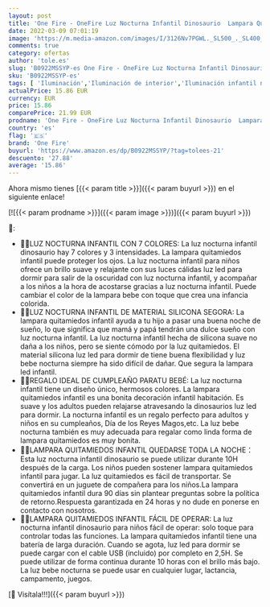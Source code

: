 ```yaml
---
layout: post
title: 'One Fire - OneFire Luz Nocturna Infantil Dinosaurio  Lampara Quitamiedos Infantil para Ninos  Portátil Luz Led para Dormir  Recargable Luz Quitamiedos Luz Bebe Nocturna Lampara Bebe Lampara Infantil con 7 Color'
date: 2022-03-09 07:01:19
image: 'https://m.media-amazon.com/images/I/3126Nv7PGWL._SL500_._SL400_.jpg'
comments: true
category: ofertas
author: 'tole.es'
slug: 'B0922MSSYP-es One Fire - OneFire Luz Nocturna Infantil Dinosaurio...'
sku: 'B0922MSSYP-es'
tags: [ 'Iluminación','Iluminación de interior','Iluminación infantil nocturna','Lámparas e iluminación infantil','bebe','one fire', ]
actualPrice: 15.86 EUR
currency: EUR
price: 15.86
comparePrice: 21.99 EUR
prodname: 'One Fire - OneFire Luz Nocturna Infantil Dinosaurio  Lampara Quitamiedos Infantil para Ninos  Portátil Luz Led para Dormir  Recargable Luz Quitamiedos Luz Bebe Nocturna Lampara Bebe Lampara Infantil con 7 Color'
country: 'es'
flag: '🇪🇸'
brand: 'One Fire'
buyurl: 'https://www.amazon.es/dp/B0922MSSYP/?tag=tolees-21'
descuento: '27.88'
average: '15.86'
---
```


Ahora mismo tienes [{{< param title >}}]({{< param buyurl >}}) en el siguiente enlace!

[![{{< param prodname >}}]({{< param image >}})]({{< param buyurl >}})

🔎:

- 🐱‍🐉LUZ NOCTURNA INFANTIL CON 7 COLORES: La luz nocturna infantil dinosaurio hay 7 colores y 3 intensidades. La lampara quitamiedos infantil puede proteger los ojos. La luz nocturna infantil para niños ofrece un brillo suave y relajante con sus luces cálidas luz led para dormir para salir de la oscuridad con luz nocturna infantil, y acompañar a los niños a la hora de acostarse gracias a luz nocturna infantil. Puede cambiar el color de la lampara bebe con toque que crea una infancia colorida.
- 🐱‍🐉LUZ NOCTURNA INFANTIL DE MATERIAL SILICONA SEGORA: La lampara quitamiedos infantil ayuda a tu hijo a pasar una buena noche de sueño, lo que significa que mamá y papá tendrán una dulce sueño con luz nocturna infantil. La luz nocturna infantil hecha de silicona suave no daña a los niños, pero se siente cómodo por la luz quitamiedos. El material silicona luz led para dormir de tiene buena flexibilidad y luz bebe nocturna siempre ha sido difícil de dañar. Que segura la lampara led infantil.
- 🐱‍🐉REGALO IDEAL DE CUMPLEAÑO PARATU BEBÉ: La luz nocturna infantil tiene un diseño único, hermosos colores. La lampara quitamiedos infantil es una bonita decoración infantil habitación. Es suave y los adultos pueden relajarse atravesando la dinosaurios luz led para dormir. La nocturna infantil es un regalo perfecto para adultos y niños en su cumpleaños, Día de los Reyes Magos,etc. La luz bebe nocturna también es muy adecuada para regalar como linda forma de lampara quitamiedos es muy bonita.
- 🐱‍🐉LAMPARA QUITAMIEDOS INFANTIL QUEDARSE TODA LA NOCHE：Esta luz nocturna infantil dinosaurio se puede utilizar durante 10H después de la carga. Los niños pueden sostener lampara quitamiedos infantil para jugar. La luz quitamiedos es fácil de transportar. Se convertirá en un juguete de compañera para los niños.La lampara quitamiedos infantil dura 90 días sin plantear preguntas sobre la política de retorno.Respuesta garantizada en 24 horas y no dude en ponerse en contacto con nosotros.
- 🐱‍🐉LAMPARA QUITAMIEDOS INFANTIL FÁCIL DE OPERAR: La luz nocturna infantil dinosaurio para niños fácil de operar: solo toque para controlar todas las funciones. La lampara quitamiedos infantil tiene una batería de larga duración. Cuando se agota, luz led para dormir se puede cargar con el cable USB (incluido) por completo en 2,5H. Se puede utilizar de forma continua durante 10 horas con el brillo más bajo. La luz bebe nocturna se puede usar en cualquier lugar, lactancia, campamento, juegos.

[🛒 Visítala!!!]({{< param buyurl >}})
